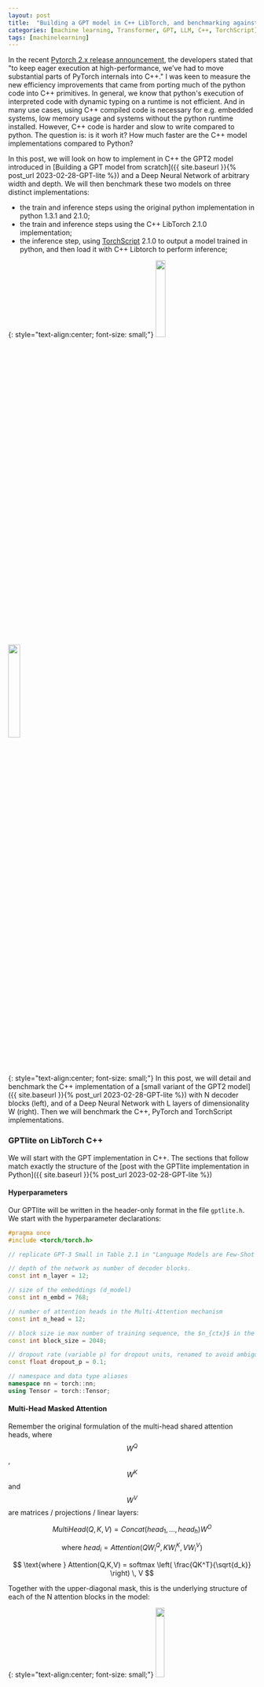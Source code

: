 ```yaml
---
layout: post
title:  "Building a GPT model in C++ LibTorch, and benchmarking against PyTorch and TorchScript"
categories: [machine learning, Transformer, GPT, LLM, C++, TorchScript]
tags: [machinelearning]
---
```


In the recent [Pytorch 2.x release announcement](https://pytorch.org/get-started/pytorch-2.0/), the developers stated that "to keep eager execution at high-performance, we’ve had to move substantial parts of PyTorch internals into C++." I was keen to measure the new efficiency improvements that came from porting much of the python code into C++ primitives. In general, we know that python's execution of interpreted code with dynamic typing on a runtime is not efficient. And in many use cases, using C++ compiled code is necessary for e.g. embedded systems, low memory usage and systems without the python runtime installed. However, C++ code is harder and slow to write compared to python. The question is: is it worh it? How much faster are the C++ model implementations compared to Python? 

In this post, we will look on how to implement in C++ the GPT2 model introduced in [Building a GPT model from scratch]({{ site.baseurl }}{% post_url  2023-02-28-GPT-lite %}) and a Deep Neural Network of arbitrary width and depth. We will then benchmark these two models on three distinct implementations:
- the train and inference steps using the original python implementation in python 1.3.1 and 2.1.0;
- the train and inference steps using the C++ LibTorch 2.1.0 implementation;
- the inference step, using [TorchScript](https://pytorch.org/tutorials/beginner/Intro_to_TorchScript_tutorial.html) 2.1.0 to output a model trained in python, and then load it with C++ Libtorch to perform inference;

{: style="text-align:center; font-size: small;"}
<img width="20%" height="20%" src="/assets/GPT-lite/gpt_lite_compact.png"/>
&nbsp; &nbsp; &nbsp; &nbsp; &nbsp; &nbsp; &nbsp;
<img width="22%" height="22%" src="/assets/GPT-lite-cpp/benchmark_model.png"/>

{: style="text-align:center; font-size: small;"}
In this post, we will detail and benchmark the C++ implementation of a [small variant of the GPT2 model]({{ site.baseurl }}{% post_url  2023-02-28-GPT-lite %}) with N decoder blocks (left), and of a Deep Neural Network with L layers of dimensionality W (right). Then we will benchmark the C++, PyTorch and TorchScript implementations.

### GPTlite on LibTorch C++

We will start with the GPT implementation in C++. The sections that follow match exactly the structure of the [post with the GPTlite implementation in Python]({{ site.baseurl }}{% post_url  2023-02-28-GPT-lite %})

#### Hyperparameters

Our GPTlite will be written in the header-only format in the file `gptlite.h`. We start with the hyperparameter declarations:

```cpp
#pragma once
#include <torch/torch.h>

// replicate GPT-3 Small in Table 2.1 in "Language Models are Few-Shot Learners, Brown et al, 2021"

// depth of the network as number of decoder blocks.
const int n_layer = 12;

// size of the embeddings (d_model)
const int n_embd = 768;

// number of attention heads in the Multi-Attention mechanism
const int n_head = 12;

// block size ie max number of training sequence, the $n_{ctx}$ in the paper .
const int block_size = 2048;

// dropout rate (variable p) for dropout units, renamed to avoid ambiguity
const float dropout_p = 0.1;

// namespace and data type aliases
namespace nn = torch::nn;
using Tensor = torch::Tensor;
```

#### Multi-Head Masked Attention

Remember the original formulation of the multi-head shared attention heads, where $$W^Q$$, $$W^K$$ and $$W^V$$ are matrices / projections / linear layers:

$$
MultiHead(Q, K, V ) = Concat(head_1, ..., head_h)W^O
$$

$$
\text{where } head_i = Attention(QW^Q_i, KW^K_i, VW^V_i)
$$

$$
\text{where } Attention(Q,K,V) = softmax \left( \frac{QK^T}{\sqrt{d_k}} \right) \, V
$$


Together with the upper-diagonal mask, this is the underlying structure of each of the N attention blocks in the model:

{: style="text-align:center; font-size: small;"}
<img width="19%" height="19%" src="/assets/GPT-lite/gpt_lite_attention.png"/>

{: style="text-align:center; font-size: small;"}
The multi-head (Nx) attention module in the GPTlite model, emphasized in red.

The C++ code is analogous to the python implementation. We start by defining a single attention head:

```cpp
struct Head : nn::Module {
  Head(int head_size) {
    int head_size = head_size;
    nn::Linear key   = nn::Linear( nn::LinearOptions(n_embd, head_size).bias(false) );
    nn::Linear query = nn::Linear( nn::LinearOptions(n_embd, head_size).bias(false) );
    nn::Linear value = nn::Linear( nn::LinearOptions(n_embd, head_size).bias(false) );
    Tensor tril = torch::tril(torch::ones( {block_size, block_size} ));
    nn::Dropout dropout = nn::Dropout(dropout_p);

    register_module("key", key);
    register_module("query", query);
    register_module("value", value);
    register_buffer("tril", tril);
    register_module("dropout", this->dropout);
  }


  Tensor forward(Tensor x){
    int B=x.size(0), T=x.size(1), C=x.size(2);
    Tensor k = key(x);   //shape (B,T, head_size)
    Tensor q = query(x); //shape (B,T, head_size)
    Tensor v = value(x); //shape (B,T, head_size)

    // compute self-attention scores
    Tensor wei = torch::matmul(q, k.transpose(-2, -1)); //shape (B,T, T)
    wei = wei * std::pow(C,-0.5); //scale by sqrt(d_k)
    wei = wei.masked_fill(tril.slice(0, 0, T).slice(1, 0, T) == 0, -inf);
    wei = F::softmax(wei, -1); // (B, T, T)
    wei = this->dropout(wei);

    // perform weighted aggregation of values
    Tensor out = torch::matmul(wei, v); // shape (B, T, head_size)
    return out;
  }

}
```

In order to keep the code small and clean, `Head` and all our modules that follow will be defined as a `struct` and not as a `class`, so that all members are public and not private by default.
Note the `register_module` operator that is not needed in the python implementation. Why do we need this? In practice, C++ has no reflection, so it cannot iterate over a class variables, unless they're declared somewhere. However, we need this iterator feature, so that LibTorch can iterate class members for e.g. parameter count, recursive copy of submodules to a device, back propagation of weights among several heads, etc. There are two options to create this iterator, and in this post we will use both:
1. We can keep all modules inside an LibTorch container such `nn::Sequential` or `nn::ModuleList`. Applying a function to the container will recursively apply it to every module inside;
2. We can call `register_parameter`, `register_buffer` and `register_module` to register parameters, buffers or modules during initialization, and LibTorch will keep track of these internally.

Also, in the code above, we do `register_buffer` on tril because it is a tensor that is not a parameter, but a state, i.e. torch will not record its gradients.

Finally, LibTorch does not allow named arguments like in Python e.g. `bias=False`, so these cannot be passed *directly*. The possible constructors are `Linear(in_features, out_features)` or `Linear(LinearOptions(in_features, out_features).bias(False))`, so when we need to pass any named parameters, we use the second constructor and wrap all options inside `LinearOptions`.

We will now combine (concatenate) the output of all heads into our multi-head shared-attention module:

```cpp
struct MultiHeadAttention : nn::Module {

  MultiHeadAttention(int num_heads, int head_size) {

    nn::ModuleList heads = torch::nn::ModuleList();
    for (int i=0; i<num_heads; i++)
      heads->push_back( Head(head_size) );
    nn::Linear proj = nn::Linear(n_embd, n_embd);
    nn::Dropout dropout = nn::Dropout(dropout_p);
    
    register_module("heads", heads);
    register_module("proj", proj);
    register_module("dropout", this->dropout);
  }


  Tensor forward(Tensor x){

    //Concatenate the outputs of the heads along the last dimension
    Tensor outputs[n_head];
    for (int i=0; i<n_head; i++){
      Head* head = heads[i]->as<Head>();
      outputs[i] = head->forward(x);
    }

    Tensor out = torch::cat(outputs, -1);
    out = proj(out);
    out = this->dropout(out);
    return out;
  }
}
```

Again, we used `nn::ModuleList` as a container, instead of any std-library container. Containers in C++ are declared for a given fixed element type. So, the tricky bit here is that `nn::ModuleList` stores elements of type `nn::Module` that needs to be casted dynamically to its base type `Head` with `module->as<Head>()` before calling the internal members of the instantiated `Head`.

#### Feed Forward Network

The Feed-forward network is a two-layer Deep Neural Network and is pretty straighforward to implement:

{: style="text-align:center; font-size: small;"}
<img width="19%" height="19%" src="/assets/GPT-lite/gpt_lite_feedforward.png"/>

{: style="text-align:center; font-size: small;"}
The feed forward network in the GPTlite model, emphasized in red.

```cpp
struct FeedForward : nn::Module {

  FeedForward(int n_embd) {
    nn::Sequential net = nn::Sequential(
      nn::Linear(n_embd, n_embd*4),
      nn::ReLU(),
      nn::Linear(n_embd*4, n_embd),
      nn::Dropout(dropout_p)
      );
    register_module("net", net);

  Tensor forward(Tensor x) {
    return net->forward(x);
  }
}
```

#### The GPT Block

We'll call GPT *block* the sequence of a multi-head attention and a feedforward module. Similarly to the python implementation, we add skip connections and normalization before the attention and feed-forward network.

{: style="text-align:center; font-size: small;"}
<img width="19%" height="19%" src="/assets/GPT-lite/gpt_lite_blocks.png"/>

{: style="text-align:center; font-size: small;"}
The GPT block(s) in the GPTlite model, emphasized in red.

```cpp
struct Block : nn::Module {

  Block(int n_embd, int n_head) {
    int head_size = (int) (n_embd / n_head);
    std::shared_ptr<MultiHeadAttention> sa = 
      std::shared_ptr<MultiHeadAttention>( new MultiHeadAttention(n_head, head_size) );
    std::shared_ptr<FeedForward> ffwd =
      std::shared_ptr<FeedForward>( new FeedForward(n_embd) );
    nn::LayerNorm ln1 = nn::LayerNorm(  std::vector<int64_t> {n_embd} );
    nn::LayerNorm ln2 = nn::LayerNorm(  std::vector<int64_t> {n_embd} );

    register_module("sa", sa);
    register_module("ffwd", ffwd);
    register_module("ln1", ln1);
    register_module("ln2", ln2);
  }

  Tensor forward(Tensor x) {
    x = x + sa->forward(ln1(x));
    x = x + ffwd->forward(ln2(x));
    return x;
  }
}
```

You will notice we will be using `shared_ptr` to wrap our classes. It is not accidental. In fact, all LibTorch modules are a shared pointer to the implementation of a given class. Thus, all `torch::nn` modules can be passed by value directly. E.g. the linear layer `nn::Linear` is just an alias for `std::shared_ptr<nn::LinearImpl>`, where `nn::LinearImpl` is the implementation. Because of this, the documentation suggests initializing modules with `nullptr` as the default value of the pointer, and initializing the implementation dynamically later when needed. This is because the alternative of not initializing the pointer would call the default constructor e.g. `Linear()` which is not defined, and lead to a compilation error.

There's also a subtle difference in the `LayerNorm` initialization. By design, `LayerNorm` accepts a list of normalized dimensions as input. Alternatively, in the python implementation, when a single `int` value is passed, only the last dimension of the input is normalized, and will be resized to the integer value. However, in C++, `LayerNorm` does not include the constructor initialization with a single integer argument, so we have to use the general constructor and pass it as a singleton list.

#### Final GPTlite Model

Putting it all together:

```cpp
struct GPTlite : nn::Module {

  GPTlite(int vocab_size){
    nn::Embedding token_embedding_table = nn::Embedding(vocab_size, n_embd);
    nn::Embedding position_embedding_table = nn::Embedding(block_size, n_embd);
    nn::Sequential blocks = nn::Sequential();
    for (int i=0; i<n_layer; i++)
      blocks->push_back( Block(n_embd, n_head) );
		
    nn::LayerNorm ln = nn::LayerNorm(  std::vector<int64_t> {n_embd} );
    nn::Linear lm_head = nn::Linear( nn::LinearOptions(n_embd, vocab_size).bias(false)  );

    register_module("token_embedding_table", token_embedding_table);
    register_module("position_embedding_table", position_embedding_table);
    register_module("blocks", blocks);
    register_module("ln", ln);
    register_module("lm_head", lm_head);
  }


  Tensor forward(Tensor idx){
    int T = idx.size(1);
    Tensor tok_emb = token_embedding_table(idx); //shape (B,T,C)
    Tensor pos_emb = position_embedding_table(torch::arange(T).to( idx.device() )); //shape (T,C)
    Tensor x = tok_emb + pos_emb; //shape (B,T,C)
    x = blocks->forward(x);
    x = ln(x);
    Tensor logits = lm_head(x); //shape (B,T,C)
    return logits.permute({0,2,1}); //shape (B,C,T)
  }
}
```


### Benchmark Model on LibTorch C++

We will define a simple benchmark model, which is simply a DNN with `L` layers of width `W`, input of size `W`, and a categorical output of `W` possible classes, with a ReLu activation between layers. This is defined in `benchmark.h` as:

```cpp
#pragma once
#include <torch/torch.h>

struct BenchmarkModel : torch::nn::Module {
  /// DNN with W input features, W neurons per layer, W output classes and L layers

  BenchmarkModel(int64_t W, int64_t L){
    torch::nn::Sequential layers = torch::nn::Sequential();
    for (int64_t i = 0; i < L; ++i) {
      layers->push_back(torch::nn::Linear(W, W));
      layers->push_back(torch::nn::ReLU());
    }
    register_module("layers", layers);
  }

  torch::Tensor forward(torch::Tensor input) {
    return layers->forward(input);
  }
}
```

### Main Benchmark loop

Our `main.cpp` file will contain a loop that will benchmark the train and inference operations of a model for a random input:

```cpp
#include "gptlite.h"
#include "benchmark.h"

torch::Device device = torch::cuda::is_available() ? torch::kCUDA : torch::kCPU;

int main(int argc, const char* argv[]) {

    const int vocab_size = 65, batch_size=1; 
    const torch::ScalarType Long = torch::ScalarType::Long;
    torch::Tensor idx = torch::randint(0, vocab_size, {batch_size, block_size}, device).to(Long);
    torch::Tensor label = torch::randint(0, vocab_size, {batch_size, block_size}, device).to(Long);
    GPTlite model = GPTlite(vocab_size);
    model.to(device);
    benchmark_train<GPTlite>(model, idx, label);
    benchmark_inference<GPTlite>(model, idx);
}
```


As an important remark, LibTorch does not include a C++ equivalent to `torch.set_default_device`, so we have to manually move to the GPU every datapoint and module. And because we registered every parameter, buffer and module previously, doing `model.to(device)` will recursively copy all the contents in the model to the device. The final functions `benchmark_train` and `benchmark_inference` perform the benchmark of method several train and inference epochs, respectively. The C++ implementation is analogous to its python counterpart, however we'll use a templated `typename ModelType` to cover all possible model implementations:

```cpp
const uint warmup_epochs = 30;  // number of epochs to run before benchmarking
const uint benchmark_epochs = 30;  // number of epochs to benchmark

template <typename ModelType>
void benchmark_train(ModelType & model, torch::Tensor x, torch::Tensor label) {

  clock_t start_time;
  torch::Tensor output, loss;
  
  model.train();
  torch::optim::Adam optimizer( model.parameters(),
    torch::optim::AdamOptions(2e-4).betas(std::make_tuple(0.5, 0.5)));

  for (int64_t epoch = 0; epoch < warmup_epochs + benchmark_epochs; ++epoch) {

    if (epoch == warmup_epochs)
      start_time = clock();

    optimizer.zero_grad();
    output = model.forward(x);
    output = F::softmax(output, F::SoftmaxFuncOptions(1));
    loss = torch::cross_entropy_loss(output, label);
    loss.backward();
    optimizer.step();
  }

  double benchmark_time = double(clock() - start_time) / CLOCKS_PER_SEC;
  double throughput = benchmark_epochs / benchmark_time;
  std::cout << "train runtime: " << benchmark_time << " seconds" << std::endl;
  std::cout << "train throughput: " << throughput << " epochs/second" << std::endl;
}
``` 

The implementation of `benchmark_inference` is a much simpler loop with `model.eval()` instead, the `torch::NoGradGuard` variable (equivalent to `with torch.no_grad()` in python), and only a forward pass in the epochs loop. However, we add an extra templated type for the input data, to support the TorchScript-based inference that we will discuss in the next chapter:

```cpp
template <typename ModelType, typename InputType = torch::Tensor>
void benchmark_inference(ModelType & model, InputType x) {

  clock_t start_time;
  model.eval();
  
  { 
    //no_grad scope, C++ equivalent to 'with torch.no_grad()' in Python
    torch::NoGradGuard no_grad;

    for (int64_t epoch = 0; epoch < warmup_epochs; ++epoch) 
      model.forward(x);

    start_time = clock();
    for (int64_t epoch = 0; epoch < benchmark_epochs; ++epoch)
      model.forward(x);
  }

  double benchmark_time = double(clock() - start_time) / CLOCKS_PER_SEC;
  double throughput = benchmark_epochs / benchmark_time;
  std::cout << "inference runtime: " << benchmark_time << " seconds" << std::endl;
  std::cout << "inference throughput: " << throughput << " epochs/second" << std::endl;
}
```

### TorchScript: python for training, C++ for inference

In ideal scenarions, we would want the flexibility and speed of development of python, with the low memory footprint and high efficiency of C++. This is possible with [TorchScript](https://pytorch.org/tutorials/beginner/Intro_to_TorchScript_tutorial.html). To do that, we will train the model `model` in python and output it as the binary `model_jit.pt` file, via:

```python
model_jit = torch.jit.script(model) 
# model_jit = torch.jit.trace(model, (x))
model_jit.save('model_jit.pt')
```

[//]: # As a side note, `torch.jit.script` requires optional arguments in python to be explicitly declared with their `typing` type e.g.:
[//]: # ```python
[//]: #   def forward(self, idx, targets: Optional[torch.Tensor]=None):
[//]: # ```
[//]: # instead of:
[//]: # ```python
[//]: #   def forward(self, idx, targets=None):
[//]: # ```

On the inference side, in C++, we [follow the LibTorch documentation](https://pytorch.org/tutorials/advanced/cpp_export.html) and will load and run inference on that model with the following code:

```cpp
#include <torch/script.h>
using JitModule = torch::jit::Module;
using JitInput  = std::vector<torch::jit::IValue>;

JitModule model = torch::jit::load("model_jit.pt").to(device);
benchmark_inference<JitModule, JitInput>(model, {x});
```

Note that the type of the model and input data is not `torch::nn::Module` and `torch::Tensor` as before. Instead, we have `torch::jit::Module` and `std::vector<torch::jit::IValue>`, respectively. This justifies the use of the templates on the definition of `benchmark_interface`.

### Compilation

We follow the [instructions on the LibTorch documentation](https://pytorch.org/cppdocs/installing.html#installing-c-distributions-of-pytorch) and use the CMake build systems to generate our binaries. The `CMakeLists.txt` is:

```cmake
cmake_minimum_required(VERSION 3.0 FATAL_ERROR)
project(torch_cpp_benchmark)

find_package(Torch REQUIRED)
set(CMAKE_CXX_FLAGS "${CMAKE_CXX_FLAGS} ${TORCH_CXX_FLAGS}")

set(SOURCE_FILES gptlite.h benchmark.h main.cpp)

add_executable(main ${SOURCE_FILES} )
target_link_libraries(main "${TORCH_LIBRARIES}")
set_property(TARGET main PROPERTY CXX_STANDARD 17)
``` 

and we will run cmake with 2 extra (optional) flags to compile our C++ code with the cuDNN and cuSPARSELt libraries:
```shell
cmake .. -DCMAKE_BUILD_TYPE=Release -DCAFFE2_USE_CUDNN=1 -DCAFFE2_USE_CUSPARSELT=1
```

### Benchmark

We compared the throughput (samples/sec) and GPU memory usage (GBs) of three distinct implementations: the small variant of GPTlite, a deep benchmark model made of 2048 layers with 256 activations per layer, and a wide benchmark model of 3 layers with 8192 activations each. So we are testing a very deep, a very shallow and a large text generation model. For each model, we tested:
- the python PyTorch implementation of training and inference on python 1.3.1 and python 2.1.0;
- the C++ LibTorch 2.1.0 implementation of train and inference; and
- the TorchScript combo, using PyTorch 2.1.0 to train and output the model, and C++ LibTorch 2.1.0 to load and perform inference. 

As an important remark, I noticed that both the python and C++ implementations of Torch leak memory on the GPU when several models are allocated in the same run, as the deallocation does not clear the memory completely. For that reason, I executed a new run per benchmark value.
The results are the following: 

{: style="text-align:center; font-size: small;"}
<img width="90%" height="90%" src="/assets/GPT-lite-cpp/benchmark_wide.png"/>

{: style="text-align:center; font-size: small;"}
<img width="90%" height="90%" src="/assets/GPT-lite-cpp/benchmark_deep.png"/>

{: style="text-align:center; font-size: small;"}
<img width="90%" height="90%" src="/assets/GPT-lite-cpp/benchmark_gptlite.png"/>

Looking at the memory usage, we see that there is a much smaller memory requirement for inference-only runs (light blue bars), compared to runs that performed train and inference (navy blue, orange, and green bars). This is expected, due to the extra parameters and optimizer values required for training. Training leads to an increase in memory in the order of 4x to 10x. 

Looking at the performance, there is a gain of up to 15% in throughput when moving from PyTorch 1.3.1 to 2.1.0 (navy blue to orange bars), so indeed, porting several PyTorch instructions to C++ really helped in performance, due to less python instruction executed on the python runtime. There is also a small throughput increase of up to 10% when moving from python and PyTorch 2.1.0 to its C++ LibTorch equivalent (from orange to green bars), and this is explained again by the python runtime overhead. Finally, the inference when comparing the pure C++ implementation and the TorchScript implementation (train in python, inference in C++) is neglegible, which means that TorchScript does a pretty good job in (de)serializing the model. All these gains were not visible in the Deep DNN model, and that is something that is counter intuitive to me.

The final message is: **for the best training flexibility and inference efficiency, use PyTorch 2.x to train, LibTorch 2.x to do inference, and TorchScript to glue both**.

And we reached the end of this post! If you want to replicate these results, see the original [source code repository](https://github.com/brunomaga/torchcpp-benchmark/) or download <a href="/assets/GPT-lite-cpp/torchcpp-benchmark-main.zip">`torchcpp-benchmark-main.zip`</a> for the complete implementation and run instructions.

